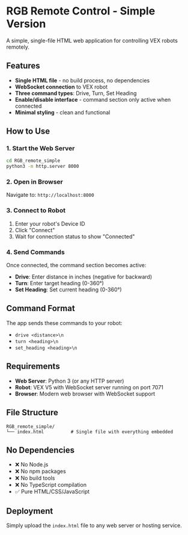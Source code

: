 # RGB Remote Control - Simple Version

A simple, single-file HTML web application for controlling VEX robots remotely.

## Features

- **Single HTML file** - no build process, no dependencies
- **WebSocket connection** to VEX robot
- **Three command types**: Drive, Turn, Set Heading
- **Enable/disable interface** - command section only active when connected
- **Minimal styling** - clean and functional

## How to Use

### 1. Start the Web Server

```bash
cd RGB_remote_simple
python3 -m http.server 8000
```

### 2. Open in Browser

Navigate to: `http://localhost:8000`

### 3. Connect to Robot

1. Enter your robot's Device ID
2. Click "Connect"
3. Wait for connection status to show "Connected"

### 4. Send Commands

Once connected, the command section becomes active:

- **Drive**: Enter distance in inches (negative for backward)
- **Turn**: Enter target heading (0-360°)
- **Set Heading**: Set current heading (0-360°)

## Command Format

The app sends these commands to your robot:

- `drive <distance>\n`
- `turn <heading>\n`
- `set_heading <heading>\n`

## Requirements

- **Web Server**: Python 3 (or any HTTP server)
- **Robot**: VEX V5 with WebSocket server running on port 7071
- **Browser**: Modern web browser with WebSocket support

## File Structure

```
RGB_remote_simple/
└── index.html          # Single file with everything embedded
```

## No Dependencies

- ❌ No Node.js
- ❌ No npm packages
- ❌ No build tools
- ❌ No TypeScript compilation
- ✅ Pure HTML/CSS/JavaScript

## Deployment

Simply upload the `index.html` file to any web server or hosting service.
